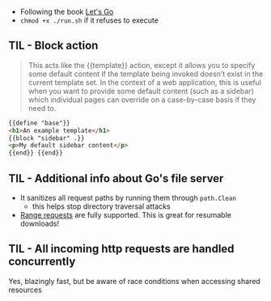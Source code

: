 - Following the book [Let's Go](https://lets-go.alexedwards.net/)
- `chmod +x ./run.sh` if it refuses to execute

## TIL - Block action

> This acts like the {{template}} action, except it allows you to specify some default content if the template being invoked doesn’t exist in the current template set.
> In the context of a web application, this is useful when you want to provide some default content (such as a sidebar) which individual pages can override on a case-by-case basis if they need to.

```html
{{define "base"}}
<h1>An example template</h1>
{{block "sidebar" .}}
<p>My default sidebar content</p>
{{end}} {{end}}
```

## TIL - Additional info about Go's file server

- It sanitizes all request paths by running them through `path.Clean`
  - this helps stop directory traversal attacks
- [Range requests](https://benramsey.com/blog/2008/05/206-partial-content-and-range-requests)
  are fully supported. This is great for resumable downloads!

## TIL - All incoming http requests are handled concurrently

Yes, blazingly fast, but be aware of race conditions when accessing
shared resources
